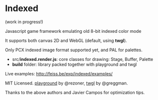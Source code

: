 # Indexed
(work in progress!)

Javascript game framework emulating old 8-bit indexed color mode

It supports both canvas 2D and WebGL (default, using __twgl__).

Only PCX indexed image format supported yet, and PAL for palettes.

* src/__indexed.render.js__: core classes for drawing: Stage, Buffer, Palette
* __build__ folder: library packed together with playground and twgl

Live examples: http://feiss.be/exp/indexed/examples/

MIT Licensed. [playground](http://github.com/rezoner/playground) by @rezoner, 
[twgl](http://github.com/greggman/twgl.js) by @greggman.

Thanks to the above authors and Javier Campos for optimization tips.
